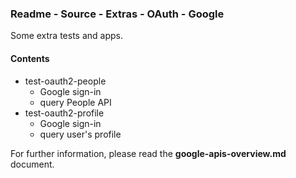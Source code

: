 ### Readme - Source - Extras - OAuth - Google

Some extra tests and apps.

#### Contents
* test-oauth2-people
  * Google sign-in
  * query People API
* test-oauth2-profile
  * Google sign-in
  * query user's profile

For further information, please read the **google-apis-overview.md** document.

